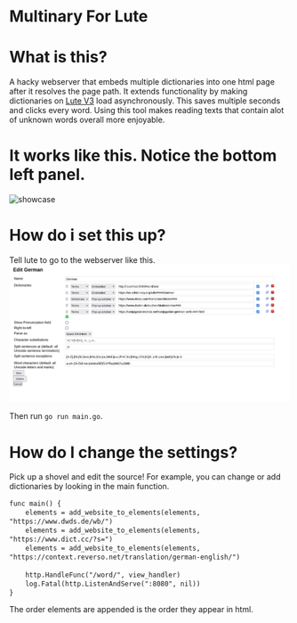 # Multinary For Lute

# What is this?
A hacky webserver that embeds multiple dictionaries into one html page after it resolves the page path. It extends functionality by making dictionaries on [Lute V3](https://github.com/LuteOrg/lute-v3) load asynchronously. This saves multiple seconds and clicks every word. Using this tool makes reading texts that contain alot of unknown words overall more enjoyable. 

# It works like this. Notice the bottom left panel.
![showcase](multinary.gif)

# How do i set this up?
Tell lute to go to the webserver like this.
![setup](setup.png)

Then run `go run main.go`.

# How do I change the settings?

Pick up a shovel and edit the source! For example, you can change or add dictionaries by looking in the main function.

```golang
func main() {
	elements = add_website_to_elements(elements, "https://www.dwds.de/wb/")
	elements = add_website_to_elements(elements, "https://www.dict.cc/?s=")
	elements = add_website_to_elements(elements, "https://context.reverso.net/translation/german-english/")

	http.HandleFunc("/word/", view_handler)
	log.Fatal(http.ListenAndServe(":8080", nil))
}
```

The order elements are appended is the order they appear in html.
